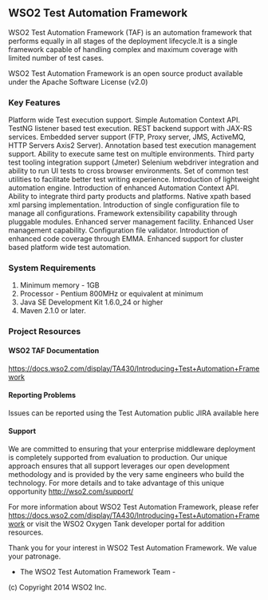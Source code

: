 ## WSO2 Test Automation Framework 

WSO2 Test Automation Framework (TAF) is an automation framework that performs equally in all stages of the deployment lifecycle.It is a single framework capable of handling complex and maximum coverage with limited number of test cases.

WSO2 Test Automation Framework is an open source product available under the Apache Software License (v2.0) 

### Key Features

Platform wide Test execution support.
Simple Automation Context API.
TestNG listener based test execution. 
REST backend support with JAX-RS services.
Embedded server support (FTP, Proxy server, JMS, ActiveMQ, HTTP Servers Axis2 Server).
Annotation based test execution management support.
Ability to execute same test on multiple environments.
Third party test tooling integration support (Jmeter) 
Selenium webdriver integration and ability to run UI tests to cross browser environments.
Set of common test utilities to facilitate better test writing experience.
Introduction of lightweight automation engine.
Introduction of enhanced Automation Context API.
Ability to integrate third party products and platforms.
Native xpath based xml parsing implementation. 
Introduction of single configuration file to manage all configurations.
Framework extensibility capability through pluggable modules.
Enhanced server management facility.
Enhanced User management capability.
Configuration file validator.
Introduction of enhanced code coverage through EMMA.
Enhanced support for cluster based platform wide test automation.


### System Requirements

1. Minimum memory - 1GB
2. Processor - Pentium 800MHz or equivalent at minimum
3. Java SE Development Kit 1.6.0_24 or higher
4. Maven 2.1.0 or later.

### Project Resources

#### WSO2 TAF Documentation 

https://docs.wso2.com/display/TA430/Introducing+Test+Automation+Framework

#### Reporting Problems

Issues can be reported using the Test Automation public JIRA available here

#### Support

We are committed to ensuring that your enterprise middleware deployment is completely supported from evaluation to production. Our unique approach ensures that all support leverages our open development methodology and is provided by the very same engineers who build the technology. For more details and to take advantage of this unique opportunity http://wso2.com/support/

For more information about WSO2 Test Automation Framework, please refer https://docs.wso2.com/display/TA430/Introducing+Test+Automation+Framework or visit the WSO2 Oxygen Tank developer portal for addition resources.

Thank you for your interest in WSO2 Test Automation Framework. We value your patronage.

- The WSO2 Test Automation Framework Team - 

(c) Copyright 2014 WSO2 Inc.


